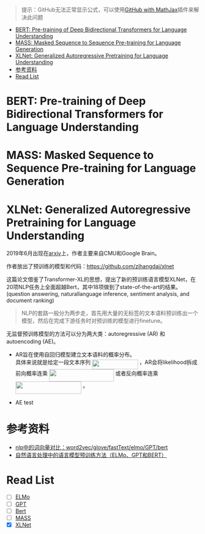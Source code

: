 > 提示：GitHub无法正常显示公式，可以使用[GitHub with MathJax](https://chrome.google.com/webstore/detail/mathjax-plugin-for-github/ioemnmodlmafdkllaclgeombjnmnbima)插件来解决此问题

<!-- TOC -->

- [BERT: Pre-training of Deep Bidirectional Transformers for Language Understanding](#bert-pre-training-of-deep-bidirectional-transformers-for-language-understanding)
- [MASS: Masked Sequence to Sequence Pre-training for Language Generation](#mass-masked-sequence-to-sequence-pre-training-for-language-generation)
- [XLNet: Generalized Autoregressive Pretraining for Language Understanding](#xlnet-generalized-autoregressive-pretraining-for-language-understanding)
- [参考资料](#参考资料)
- [Read List](#read-list)

<!-- /TOC -->

# BERT: Pre-training of Deep Bidirectional Transformers for Language Understanding

# MASS: Masked Sequence to Sequence Pre-training for Language Generation

# XLNet: Generalized Autoregressive Pretraining for Language Understanding

2019年6月出现在[arxiv](https://arxiv.org/abs/1906.08237)上，作者主要来自CMU和Google Brain。  

作者放出了预训练的模型和代码：<https://github.com/zihangdai/xlnet>  

这篇论文借鉴了Transformer-XL的思想，提出了新的预训练语言模型XLNet，在20项NLP任务上全面超越Bert，其中18项做到了state-of-the-art的结果。(question answering, naturallanguage inference, sentiment analysis, and document ranking)  

> NLP的套路一般分为两步走，首先用大量的无标签的文本语料预训练出一个模型，然后在完成下游任务时对预训练的模型进行finetune。

无监督预训练模型的方法可以分为两大类：autoregressive (AR) 和 autoencoding (AE)。

- AR旨在使用自回归模型建立文本语料的概率分布。  
具体来说就是给定一段文本序列 <img src="/NLP/tex/4dfed65fc01f334683c73bd5faad8339.svg?invert_in_darkmode&sanitize=true" align=middle width=119.88715529999997pt height=24.65753399999998pt/> ，AR会将likelihood拆成前向概率连乘 <img src="/NLP/tex/2473b3271c84af8da5416cc9988c6b02.svg?invert_in_darkmode&sanitize=true" align=middle width=169.04093744999997pt height=32.256008400000006pt/> 或者反向概率连乘 <img src="/NLP/tex/aad61e222554548a3630c1aadcfe93ea.svg?invert_in_darkmode&sanitize=true" align=middle width=172.02206999999999pt height=31.36100879999999pt/> 。  

- AE test

# 参考资料

- [nlp中的词向量对比：word2vec/glove/fastText/elmo/GPT/bert](https://www.jianshu.com/p/d0d5a828bcaa)
- [自然语言处理中的语言模型预训练方法（ELMo、GPT和BERT）](https://www.cnblogs.com/robert-dlut/p/9824346.html)

# Read List

- [ ] [ELMo](https://arxiv.org/abs/1802.05365)
- [ ] [GPT]()
- [ ] [Bert](https://arxiv.org/abs/1810.04805)
- [ ] [MASS](https://arxiv.org/abs/1905.02450)
- [x] [XLNet](https://arxiv.org/abs/1906.08237)
